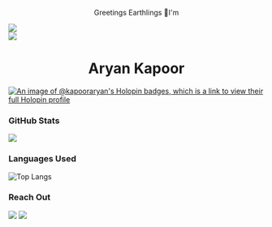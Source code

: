 <p align="center">Greetings Earthlings 🌌I'm</p>
<p align="center">
  <img src="https://komarev.com/ghpvc/?username=kapooraryan&style=flat-square&color=blue" style="margin: 0 auto; display: block;" />
  <img src="https://img.shields.io/github/stars/kapooraryan?affiliations=OWNER&color=%23ffe411&label=github%20stars&logo=github&logoColor=%23fffFF&style=flat" style="margin: 0 auto; display: block;" />
</p>
<h1 align="center"><strong>Aryan Kapoor</strong></h1>

[![An image of @kapooraryan's Holopin badges, which is a link to view their full Holopin profile](https://holopin.me/kapooraryan)](https://holopin.io/@kapooraryan)

### GitHub Stats

<img align="center" src="https://github-readme-stats.vercel.app/api?username=kapooraryan&show_icons=true&theme=radical&count_private=true" />

### Languages Used

![Top Langs](https://github-readme-stats.vercel.app/api/top-langs/?username=kapooraryan&layout=compact&size_weight=0.5&count_weight=0.5)

### Reach Out

<a href="mailto:kapoor95aryan@gmail.com"><img src="https://img.shields.io/badge/-Gmail-D14836?style=flat&logo=Gmail&logoColor=white"/></a>
<a href="https://www.linkedin.com/in/aryan-kapoor-09417722b/"><img src="https://img.shields.io/badge/-LinkedIn-0077B5?style=flat&logo=Linkedin&logoColor=white"/></a>
